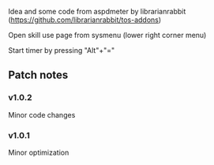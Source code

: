 Idea and some code from aspdmeter by librarianrabbit (https://github.com/librarianrabbit/tos-addons)

Open skill use page from sysmenu (lower right corner menu)

Start timer by pressing "Alt"+"="


Patch notes
---
### v1.0.2
Minor code changes


### v1.0.1
Minor optimization